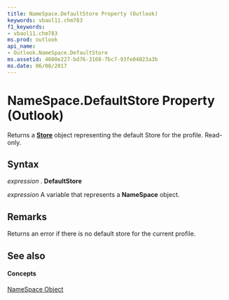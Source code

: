 ```yaml
---
title: NameSpace.DefaultStore Property (Outlook)
keywords: vbaol11.chm783
f1_keywords:
- vbaol11.chm783
ms.prod: outlook
api_name:
- Outlook.NameSpace.DefaultStore
ms.assetid: 4080e227-bd76-3168-7bc7-93fe04023a3b
ms.date: 06/08/2017
---
```



# NameSpace.DefaultStore Property (Outlook)

Returns a  **[Store](store-object-outlook.md)** object representing the default Store for the profile. Read-only.


## Syntax

 _expression_ . **DefaultStore**

 _expression_ A variable that represents a **NameSpace** object.


## Remarks

Returns an error if there is no default store for the current profile.


## See also


#### Concepts


[NameSpace Object](namespace-object-outlook.md)

